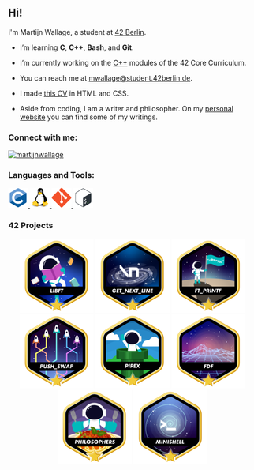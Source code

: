 <h2>Hi!</h2>

I'm Martijn Wallage, a student at <a href="https://42berlin.de">42 Berlin</a>.

- I’m learning **C**, **C++**, **Bash**, and **Git**.
  
- I’m currently working on the <a href="https://github.com/MartijnWallage/42_cpp">C++</a> modules of the 42 Core Curriculum. 

- You can reach me at mwallage@student.42berlin.de.

- I made <a href="https://martijnwallage.github.io">this CV</a> in HTML and CSS.

- Aside from coding, I am a writer and philosopher. On my <a href="https://www.martijnwallage.nl">personal website</a> you can find some of my writings.

<h3>Connect with me:</h3>
<p>
<a href="https://linkedin.com/in/martijnwallage" target="blank"><img src="https://img.shields.io/badge/LinkedIn-0077B5?style=for-the-badge&logo=linkedin&logoColor=white" alt="martijnwallage" /></a>
</p>

<h3>Languages and Tools:</h3>
<p> <a href="https://www.cprogramming.com/" target="_blank" rel="noreferrer"> <img src="https://raw.githubusercontent.com/devicons/devicon/master/icons/c/c-original.svg" alt="c" width="40" height="40"/> </a>
<a href="https://www.linux.org/" target="_blank" rel="noreferrer"> <img src="https://raw.githubusercontent.com/devicons/devicon/master/icons/linux/linux-original.svg" alt="linux" width="40" height="40"/> </a>
<a href="https://git-scm.com/" target="_blank" rel="noreferrer"> <img src="https://github.com/devicons/devicon/blob/master/icons/git/git-original.svg" alt="git" width="40" height="40"/> </a> 
<a href="https://www.gnu.org/software/bash/" target="_blank" rel="noreferrer"> <img src="https://github.com/devicons/devicon/blob/master/icons/bash/bash-original.svg" alt="bash" width="40" height="40"/> </a> </p>

<h3>42 Projects</h3>

<div align="center">

<a href="https://github.com/MartijnWallage/42_libft">![42 Badge](libftm.png)</a>
<a href="https://github.com/MartijnWallage/42_get_next_line">![42 Badge](get_next_linem.png)</a>
<a href="https://github.com/MartijnWallage/42_printf">![42 Badge](ft_printfm.png)</a>
<a href="https://github.com/MartijnWallage/42_push_swap">![42 Badge](push_swapm.png)</a>
<a href="https://github.com/MartijnWallage/42_pipex">![42 Badge](pipexm.png)</a>
<a href="https://github.com/MartijnWallage/42_FdF">![42 Badge](fdfm.png)</a>
<a href="https://github.com/MartijnWallage/42_philosophers">![42 Badge](philosophersm.png)</a>
<a href="https://github.com/MartijnWallage/42_minishell">![42 Badge](minishellm.png)</a>

</div>
